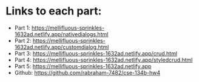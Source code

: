 # Links to each part:
- Part 1: https://mellifluous-sprinkles-1632ad.netlify.app/nativedialogs.html
- Part 2: https://mellifluous-sprinkles-1632ad.netlify.app/customdialog.html
- Part 3: https://mellifluous-sprinkles-1632ad.netlify.app/crud.html
- Part 4: https://mellifluous-sprinkles-1632ad.netlify.app/styledcrud.html
- Part 5: https://mellifluous-sprinkles-1632ad.netlify.app
- Github: https://github.com/rabraham-7482/cse-134b-hw4